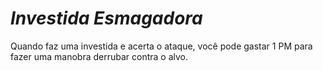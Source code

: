 # *Investida Esmagadora*

Quando faz uma investida e acerta o ataque, você pode gastar 1 PM para fazer uma manobra derrubar contra o alvo.